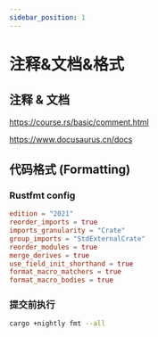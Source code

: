 ```yaml
---
sidebar_position: 1
---
```


# 注释&文档&格式

## 注释 & 文档

https://course.rs/basic/comment.html

https://www.docusaurus.cn/docs

## 代码格式 (Formatting)

### Rustfmt config

```toml title="http://git.patsnap.com/devops/security/piam/blob/dev/rustfmt.toml"
edition = "2021"
reorder_imports = true
imports_granularity = "Crate"
group_imports = "StdExternalCrate"
reorder_modules = true
merge_derives = true
use_field_init_shorthand = true
format_macro_matchers = true
format_macro_bodies = true
```

### 提交前执行

```bash
cargo +nightly fmt --all
```